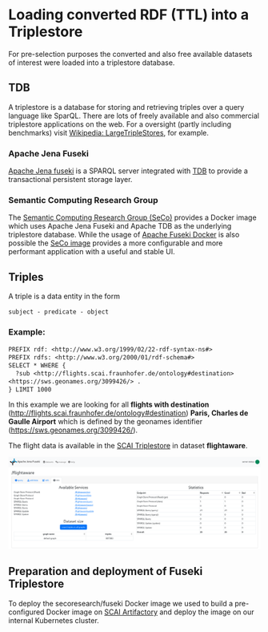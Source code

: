 # Loading converted RDF (TTL) into a Triplestore
For pre-selection purposes the converted and also free available datasets of interest were loaded into a triplestore database.

## TDB
A triplestore is a database for storing and retrieving triples over a query language like SparQL.
There are lots of freely available and also commercial triplestore applications on the web.
For a oversight (partly including benchmarks) visit [Wikipedia: LargeTripleStores](https://en.wikipedia.org/wiki/Triplestore), for example.

### Apache Jena Fuseki
[Apache Jena fuseki](https://jena.apache.org/documentation/fuseki2/) is a SPARQL server integrated with [TDB](https://jena.apache.org/documentation/tdb/index.html) 
to provide a transactional persistent storage layer.

### Semantic Computing Research Group
The [Semantic Computing Research Group (SeCo)](https://seco.cs.aalto.fi/) 
provides a Docker image which uses Apache Jena Fuseki and Apache TDB as the underlying triplestore database.
While the usage of [Apache Fuseki Docker](https://jena.apache.org/documentation/fuseki2/fuseki-docker.html) is also possible 
the [SeCo image](https://hub.docker.com/r/secoresearch/fuseki/) provides a more configurable and more performant application
with a useful and stable UI.

## Triples
A triple is a data entity in the form

```
subject - predicate - object
```

### Example:
```
PREFIX rdf: <http://www.w3.org/1999/02/22-rdf-syntax-ns#>
PREFIX rdfs: <http://www.w3.org/2000/01/rdf-schema#>
SELECT * WHERE {
  ?sub <http://flights.scai.fraunhofer.de/ontology#destination> <https://sws.geonames.org/3099426/> .
} LIMIT 1000
```

In this example we are looking for all **flights with destination** (<http://flights.scai.fraunhofer.de/ontology#destination>) **Paris, Charles de Gaulle Airport** which is defined by the geonames identifier (<https://sws.geonames.org/3099426/>).

The flight data is available in the [SCAI Triplestore](https://triplestore.scaiview.com) in dataset **flightaware**.

![img.png](img.png)

## Preparation and deployment of Fuseki Triplestore
To deploy the secoresearch/fuseki Docker image we used to build a pre-configured Docker image on [SCAI Artifactory](docker.arty.scai.fraunhofer.de) and deploy the image on our internal Kubernetes cluster.


